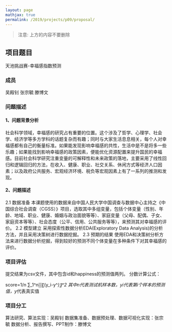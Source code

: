 ```yaml
---
layout: page
mathjax: true
permalink: /2019/projects/p09/proposal/
---
```


> 注意: 上方的内容不要删除

## 项目题目 
天池挑战赛-幸福感指数预测

### 成员
吴殿钊
张宗毓
滕博文


### 问题描述

#### 1、问题背景分析
社会科学领域，幸福感的研究占有重要的位置。这个涉及了哲学、心理学、社会学、经济学等多方学科的话题复杂而有趣；同时与大家生活息息相关，每个人对幸福感都有自己的衡量标准。如果能发现影响幸福感的共性，生活中是不是将多一些乐趣；如果能找到影响幸福感的政策因素，便能优化资源配置来提升国民的幸福感。目前社会科学研究注重变量的可解释性和未来政策的落地，主要采用了线性回归和逻辑回归的方法，在收入、健康、职业、社交关系、休闲方式等经济人口因素；以及政府公共服务、宏观经济环境、税负等宏观因素上有了一系列的推测和发现。
#### 2、问题描述

2.1 数据准备
本课题使用的数据来自中国人民大学中国调查与数据中心主持之《中国综合社会调查（CGSS）》项目，选取其中多组变量，包括个体变量（性别、年龄、地域、职业、健康、婚姻与政治面貌等等）、家庭变量（父母、配偶、子女、家庭资本等等）、社会态度（公平、信用、公共服务等等），来预测其对幸福感的评价。
2.2 模型建立
采用探索性数据分析EDA(Exploratory Data Analysis)的分析方法，并且采用决策树进行数据挖掘。
2.3 预期的结果
使用EDA和决策树分析方法来进行数据分析挖掘，得到较好的预测不同个体变量在多种条件下对其幸福感的评价。
### 项目评估
提交结果为csv文件，其中包含id和happiness的预测值两列。
分数计算公式：
	
score=1/n ∑_1^n▒〖(y_i-y^*)〗^2 
其中n代表测试机样本数，yi代表第i个样本的预测值，y*代表真实值

### 项目分工
算法研究、算法实现：吴殿钊
	数据集准备、数据预处理、数据可视化实现：张宗毓
	数据分析、报告撰写、PPT制作：滕博文
